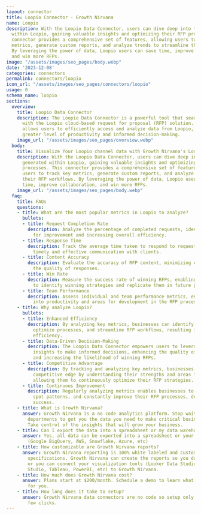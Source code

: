 ```yaml
---
layout: connector
title: Loopio Connector - Growth Nirvana
name: Loopio
description: With the Loopio Data Connector, users can dive deep into the data generated
  within Loopio, gaining valuable insights and optimizing their RFP processes. This
  connector provides a comprehensive set of features, allowing users to track key
  metrics, generate custom reports, and analyze trends to streamline their RFP workflows.
  By leveraging the power of data, Loopio users can save time, improve collaboration,
  and win more RFPs.
image: "/assets/images/seo_pages/body.webp"
date: '2023-12-08'
categories: connectors
permalink: connectors/loopio
icon_url: "/assets/images/seo_pages/connectors/loopio"
usage: 0
schema_name: loopio
sections:
  overview:
    title: Loopio Data Connector
    description: The Loopio Data Connector is a powerful tool that seamlessly integrates
      with the Loopio cloud-based request for proposal (RFP) solution. This connector
      allows users to efficiently access and analyze data from Loopio, enabling a
      greater level of productivity and informed decision-making.
    image_url: "/assets/images/seo_pages/overview.webp"
  body:
    title: Visualize Your Loopio channel data with Growth Nirvana's Loopio Connector
    description: With the Loopio Data Connector, users can dive deep into the data
      generated within Loopio, gaining valuable insights and optimizing their RFP
      processes. This connector provides a comprehensive set of features, allowing
      users to track key metrics, generate custom reports, and analyze trends to streamline
      their RFP workflows. By leveraging the power of data, Loopio users can save
      time, improve collaboration, and win more RFPs.
    image_url: "/assets/images/seo_pages/body.webp"
  faq:
    title: FAQs
    questions:
    - title: What are the most popular metrics in Loopio to analyze?
      bullets:
      - title: Request Completion Rate
        description: Analyze the percentage of completed requests, identifying areas
          for improvement and increasing overall efficiency.
      - title: Response Time
        description: Track the average time taken to respond to requests, ensuring
          timely and effective communication with clients.
      - title: Content Accuracy
        description: Evaluate the accuracy of RFP content, minimizing errors and enhancing
          the quality of responses.
      - title: Win Rate
        description: Measure the success rate of winning RFPs, enabling businesses
          to identify winning strategies and replicate them in future proposals.
      - title: Team Performance
        description: Assess individual and team performance metrics, enabling insights
          into productivity and areas for development in the RFP process.
    - title: Why analyze Loopio?
      bullets:
      - title: Enhanced Efficiency
        description: By analyzing key metrics, businesses can identify bottlenecks,
          optimize processes, and streamline RFP workflows, resulting in increased
          efficiency.
      - title: Data-Driven Decision-Making
        description: The Loopio Data Connector empowers users to leverage data-driven
          insights to make informed decisions, enhancing the quality of responses
          and increasing the likelihood of winning RFPs.
      - title: Competitive Advantage
        description: By tracking and analyzing key metrics, businesses can gain a
          competitive edge by understanding their strengths and areas for improvement,
          allowing them to continuously optimize their RFP strategies.
      - title: Continuous Improvement
        description: Regularly analyzing metrics enables businesses to identify trends,
          spot patterns, and constantly improve their RFP processes, driving long-term
          success.
    - title: What is Growth Nirvana?
      answer: Growth Nirvana is a no code analytics platform. Stop waiting for other
        departments to get you the data you need to make critical business decisions.
        Take control of the insights that will grow your business.
    - title: Can I export the data into a spreadsheet or my data warehouse?
      answer: Yes, all data can be exported into a spreadsheet or your data warehouse
        (Google BigQuery, AWS, Snowflake, Azure, etc)
    - title: How customizable are Growth Nirvana reports?
      answer: Growth Nirvana reporting is 100% white labeled and customized to your
        specifications. Growth Nirvana can create the reports so you don’t have to
        or you can connect your visualization tools (Looker Data Studio/Google Data
        Studio, Tableau, PowerBI, etc) to Growth Nirvana.
    - title: How much does Growth Nirvana cost?
      answer: Plans start at $200/month. Schedule a demo to learn what plan is best
        for you.
    - title: How long does it take to setup?
      answer: Growth Nirvana data connectors are no code so setup only requires a
        few clicks.
---
```

